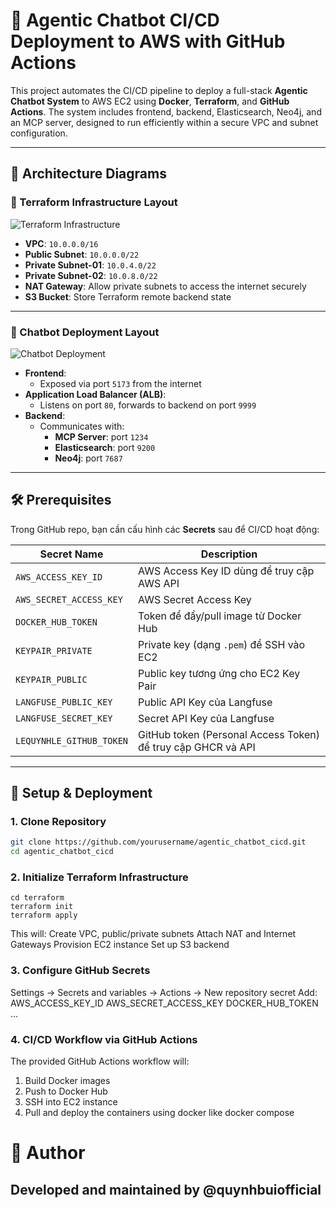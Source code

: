 # 🤖 Agentic Chatbot CI/CD Deployment to AWS with GitHub Actions

This project automates the CI/CD pipeline to deploy a full-stack **Agentic Chatbot System** to AWS EC2 using **Docker**, **Terraform**, and **GitHub Actions**. The system includes frontend, backend, Elasticsearch, Neo4j, and an MCP server, designed to run efficiently within a secure VPC and subnet configuration.

---

## 📌 Architecture Diagrams

### 🔷 Terraform Infrastructure Layout

![Terraform Infrastructure](./path/to/eddf8a11-6829-477b-b244-753a34bf57f7.png)

- **VPC**: `10.0.0.0/16`
- **Public Subnet**: `10.0.0.0/22`
- **Private Subnet-01**: `10.0.4.0/22`
- **Private Subnet-02**: `10.0.8.0/22`
- **NAT Gateway**: Allow private subnets to access the internet securely
- **S3 Bucket**: Store Terraform remote backend state

---

### 🔶 Chatbot Deployment Layout

![Chatbot Deployment](./path/to/ef1bb8f8-0222-41a2-b148-088ffd3091f8.png)

- **Frontend**:
  - Exposed via port `5173` from the internet
- **Application Load Balancer (ALB)**:
  - Listens on port `80`, forwards to backend on port `9999`
- **Backend**:
  - Communicates with:
    - **MCP Server**: port `1234`
    - **Elasticsearch**: port `9200`
    - **Neo4j**: port `7687`

---

## 🛠️ Prerequisites

Trong GitHub repo, bạn cần cấu hình các **Secrets** sau để CI/CD hoạt động:

| Secret Name             | Description                                |
|-------------------------|--------------------------------------------|
| `AWS_ACCESS_KEY_ID`     | AWS Access Key ID dùng để truy cập AWS API |
| `AWS_SECRET_ACCESS_KEY` | AWS Secret Access Key                      |
| `DOCKER_HUB_TOKEN`      | Token để đẩy/pull image từ Docker Hub      |
| `KEYPAIR_PRIVATE`       | Private key (dạng `.pem`) để SSH vào EC2   |
| `KEYPAIR_PUBLIC`        | Public key tương ứng cho EC2 Key Pair       |
| `LANGFUSE_PUBLIC_KEY`   | Public API Key của Langfuse                |
| `LANGFUSE_SECRET_KEY`   | Secret API Key của Langfuse                |
| `LEQUYNHLE_GITHUB_TOKEN`| GitHub token (Personal Access Token) để truy cập GHCR và API |

---

## 🚀 Setup & Deployment

### 1. Clone Repository

```bash
git clone https://github.com/yourusername/agentic_chatbot_cicd.git
cd agentic_chatbot_cicd
```

### 2. Initialize Terraform Infrastructure

``` 
cd terraform
terraform init
terraform apply
```

This will:
Create VPC, public/private subnets
Attach NAT and Internet Gateways
Provision EC2 instance
Set up S3 backend

### 3. Configure GitHub Secrets
Settings → Secrets and variables → Actions → New repository secret
Add:
AWS_ACCESS_KEY_ID
AWS_SECRET_ACCESS_KEY
DOCKER_HUB_TOKEN
...

### 4. CI/CD Workflow via GitHub Actions
The provided GitHub Actions workflow will:
1. Build Docker images
2. Push to Docker Hub
3. SSH into EC2 instance
4. Pull and deploy the containers using docker like docker compose

# 🧠 Author
## Developed and maintained by @quynhbuiofficial
